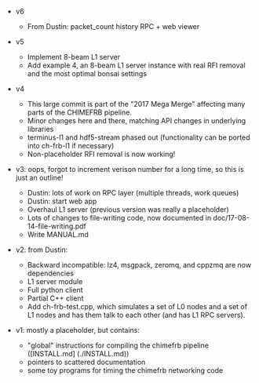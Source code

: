 - v6
  - From Dustin: packet_count history RPC + web viewer

- v5
  - Implement 8-beam L1 server
  - Add example 4, an 8-beam L1 server instance with real RFI removal and the most optimal bonsai settings

- v4
  - This large commit is part of the "2017 Mega Merge" affecting many parts of the CHIMEFRB pipeline.
  - Minor changes here and there, matching API changes in underlying libraries
  - terminus-l1 and hdf5-stream phased out (functionality can be ported into ch-frb-l1 if necessary)
  - Non-placeholder RFI removal is now working!

- v3: oops, forgot to increment verison number for a long time, so this is just an outline!
  - Dustin: lots of work on RPC layer (multiple threads, work queues)
  - Dustin: start web app
  - Overhaul L1 server (previous version was really a placeholder)
  - Lots of changes to file-writing code, now documented in doc/17-08-14-file-writing.pdf
  - Write MANUAL.md

- v2: from Dustin:
  - Backward incompatible: lz4, msgpack, zeromq, and cppzmq are now dependencies
  - L1 server module
  - Full python client
  - Partial C++ client
  - Add ch-frb-test.cpp, which simulates a set of L0 nodes and a set of L1 nodes 
    and has them talk to each other (and has L1 RPC servers).
 
- v1: mostly a placeholder, but contains:
  - "global" instructions for compiling the chimefrb pipeline ([INSTALL.md] (./INSTALL.md))
  - pointers to scattered documentation
  - some toy programs for timing the chimefrb networking code
